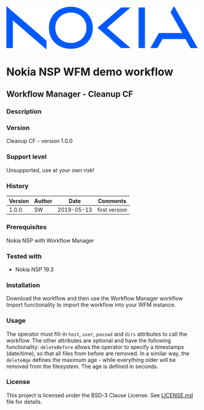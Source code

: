 ![NOKIA](https://raw.githubusercontent.com/nokia/nsp-workflow/master/logo.png)
# Nokia NSP WFM demo workflow
## Workflow Manager - Cleanup CF

### Description

### Version
Cleanup CF - version 1.0.0

### Support level
Unsupported, use at your own risk!

### History
|Version|Author|Date      |Comments     |
|-------|------|----------|-------------|
| 1.0.0 |  SW  |2019-05-13|first version|

### Prerequisites
Nokia NSP with Workflow Manager

### Tested with
* Nokia NSP 19.3

### Installation
Download the workflow and then use the Workflow Manager workflow Import functionality to import the workflow into your WFM instance.

### Usage
The operator must fill-in `host`, `user`, `passwd` and `dirs` attributes to call the workflow. The other attributes are optional and have the following functionality:
`deleteBefore` allows the operator to specify a timestamps (date/time), so that all files from before are removed. In a similar way, the `deleteAge` defines the maximum age - while everything older will be removed from the filesystem. The age is defined in seconds.

### License
This project is licensed under the BSD-3 Clause License. See
[LICENSE.md](https://raw.githubusercontent.com/nokia/nsp-workflow/master/LICENSE.md) file for details.
